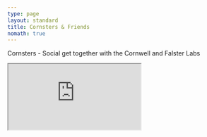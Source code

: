 ```yaml
---
type: page
layout: standard
title: Cornsters & Friends
nomath: true
---
```



Cornsters - Social get together with the Cornwell and Falster Labs


<iframe src="https://docs.google.com/spreadsheets/d/e/2PACX-1vSj4120a6myWRsMiLurFKp424eM367VBSQxGiMBbCSH4kCQn6K3zwzvFouZDbfeClt4vNu2xMH7qPq-/pubhtml?widget=true&amp;headers=false"></iframe>
